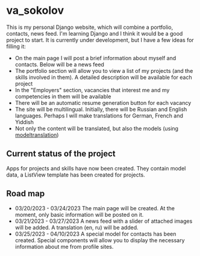 # va_sokolov

This is my personal Django website, which will combine a portfolio, contacts, news feed. 
I'm learning Django and I think it would be a good project to start. It is currently under development, but I have a few ideas for filling it:

+ On the main page I will post a brief information about myself and contacts. Below will be a news feed
+ The portfolio section will allow you to view a list of my projects (and the skills involved in them). A detailed description will be available for each project
+ In the "Employers" section, vacancies that interest me and my competencies in them will be available
+ There will be an automatic resume generation button for each vacancy
+ The site will be multilingual. Initially, there will be Russian and English languages. Perhaps I will make translations for German, French and Yiddish
+ Not only the content will be translated, but also the models (using [modeltranslation](https://github.com/deschler/django-modeltranslation))

## Current status of the project

Apps for projects and skills have now been created. They contain model data, a ListView template has been created for projects.

## Road map

+ 03/20/2023 - 03/24/2023 The main page will be created. At the moment, only basic information will be posted on it.
+ 03/21/2023 - 03/27/2023 A news feed with a slider of attached images will be added. A translation (en, ru) will be added.
+ 03/25/2023 - 04/10/2023 A special model for contacts has been created. Special components will allow you to display the 
necessary information about me from profile sites.
